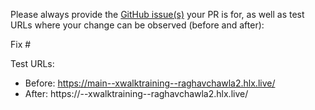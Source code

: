Please always provide the [GitHub issue(s)](../issues) your PR is for, as well as test URLs where your change can be observed (before and after):

Fix #<gh-issue-id>

Test URLs:
- Before: https://main--xwalktraining--raghavchawla2.hlx.live/
- After: https://<branch>--xwalktraining--raghavchawla2.hlx.live/
